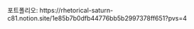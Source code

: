 <!-- [![Solved.ac Profile](http://mazassumnida.wtf/api/v2/generate_badge?boj=skwo27)](https://solved.ac/skwo27/) -->  
<br>
포트폴리오: https://rhetorical-saturn-c81.notion.site/1e85b7b0dfb44776bb5b2997378ff651?pvs=4
